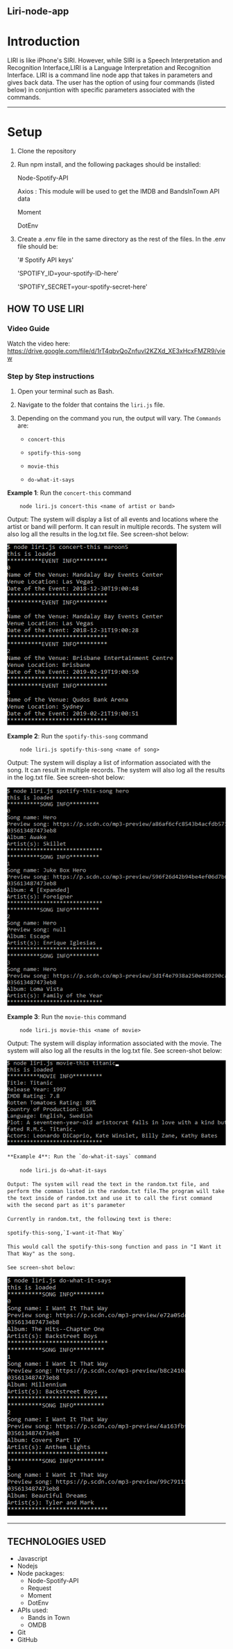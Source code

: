 ## Liri-node-app

# Introduction

LIRI is like iPhone's SIRI. However, while SIRI is a Speech Interpretation and Recognition Interface,LIRI is a Language Interpretation and Recognition Interface. LIRI is a command line node app that takes in parameters and gives back data. The user has the option of using four commands (listed below) in conjuntion with specific parameters associated with the commands.

---

# Setup

1. Clone the repository

2. Run npm install, and the following packages should be installed:

   Node-Spotify-API

   Axios : This module will be used to get the IMDB and BandsInTown API data

   Moment

   DotEnv

3. Create a .env file in the same directory as the rest of the files. In the .env file should be:

   '# Spotify API keys'


    'SPOTIFY_ID=your-spotify-ID-here'

    'SPOTIFY_SECRET=your-spotify-secret-here'

## HOW TO USE LIRI

### **Video Guide**

Watch the video here: https://drive.google.com/file/d/1rT4qbvQoZnfuvI2KZXd_XE3xHcxFMZR9/view

### **Step by Step instructions**

1.  Open your terminal such as Bash.
2.  Navigate to the folder that contains the `liri.js` file.
3.  Depending on the command you run, the output will vary.
    The `Commands` are:

    - `concert-this`

    - `spotify-this-song`

    - `movie-this`

    - `do-what-it-says`

**Example 1**: Run the `concert-this` command

        node liri.js concert-this <name of artist or band>

Output: The system will display a list of all events and locations where the artist or band will perform. It can result in multiple records. The system will also log all the results in the log.txt file. See screen-shot below:

![Results](/screenshots/concert_this_results.PNG)

**Example 2**: Run the `spotify-this-song` command

        node liri.js spotify-this-song <name of song>

Output: The system will display a list of information associated with the song. It can result in multiple records. The system will also log all the results in the log.txt file. See screen-shot below:

![Results](/screenshots/spotify_this_results.PNG)

**Example 3**: Run the `movie-this` command

        node liri.js movie-this <name of movie>

Output: The system will display information associated with the movie. The system will also log all the results in the log.txt file. See screen-shot below:

![Results](/screenshots/movie_this_results.PNG)

    **Example 4**: Run the `do-what-it-says` command

        node liri.js do-what-it-says

    Output: The system will read the text in the random.txt file, and perform the comman listed in the random.txt file.The program will take the text inside of random.txt and use it to call the first command with the second part as it's parameter

    Currently in random.txt, the following text is there:

    spotify-this-song,`I-want-it-That Way`

    This would call the spotify-this-song function and pass in "I Want it That Way" as the song.

    See screen-shot below:

![Results](/screenshots/dothis_this_results.PNG)

---

## TECHNOLOGIES USED

- Javascript
- Nodejs
- Node packages:
  - Node-Spotify-API
  - Request
  - Moment
  - DotEnv
- APIs used:
  - Bands in Town
  - OMDB
- Git
- GitHub
